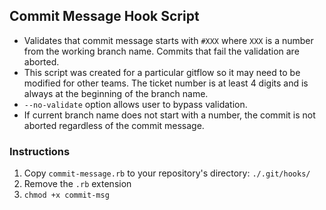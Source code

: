 ## Commit Message Hook Script

* Validates that commit message starts with `#XXX` where `XXX` is a number from the working branch name.  Commits that fail the validation are aborted.
* This script was created for a particular gitflow so it may need to be modified for other teams.  The ticket number is at least 4 digits and is always at the beginning of the branch name.
* `--no-validate` option allows user to bypass validation.
* If current branch name does not start with a number, the commit is not aborted regardless of the commit message. 
  
### Instructions
1. Copy `commit-message.rb` to your repository's directory: `./.git/hooks/`
2. Remove the `.rb` extension
3. `chmod +x commit-msg`